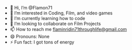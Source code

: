 - 👋 Hi, I’m @Flamon71
- 👀 I’m interested in Coding, Film, and video games
- 🌱 I’m currently learning how to code
- 💞️ I’m looking to collaborate on Film Projects
- 📫 How to reach me flaminridin71throughlife@gmail.com
- 😄 Pronouns: None 
- ⚡ Fun fact: I got tons of energy

<!---
Flamon71/Flamon71 is a ✨ special ✨ repository because its `README.md` (this file) appears on your GitHub profile.
You can click the Preview link to take a look at your changes.
--->

